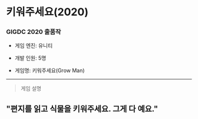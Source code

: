 # 키워주세요(2020)
### GIGDC 2020 출품작

* 게임 엔진: 유니티

* 개발 인원: 5명

* 게임명: 키워주세요(Grow Man)

<hr/>

> 게임 설명

## <b>"편지를 읽고 식물을 키워주세요. 그게 다 예요."</b>
